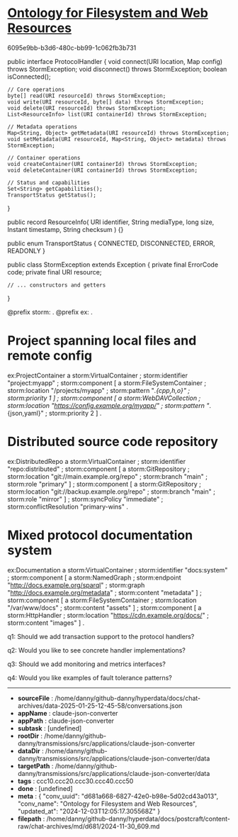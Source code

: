# [Ontology for Filesystem and Web Resources](https://claude.ai/chat/d681a668-6827-42e0-b98e-5d02cd43a013)

6095e9bb-b3d6-480c-bb99-1c062fb3b731

 

<antArtifact identifier="storm-handler-interfaces" type="application/vnd.ant.code" language="java" title="STORM Protocol Handler Interfaces">
public interface ProtocolHandler {
    void connect(URI location, Map<String, Object> config) throws StormException;
    void disconnect() throws StormException;
    boolean isConnected();
    
    // Core operations
    byte[] read(URI resourceId) throws StormException;
    void write(URI resourceId, byte[] data) throws StormException;
    void delete(URI resourceId) throws StormException;
    List<ResourceInfo> list(URI containerId) throws StormException;
    
    // Metadata operations
    Map<String, Object> getMetadata(URI resourceId) throws StormException;
    void setMetadata(URI resourceId, Map<String, Object> metadata) throws StormException;
    
    // Container operations
    void createContainer(URI containerId) throws StormException;
    void deleteContainer(URI containerId) throws StormException;
    
    // Status and capabilities
    Set<String> getCapabilities();
    TransportStatus getStatus();
}

public record ResourceInfo(
    URI identifier,
    String mediaType,
    long size,
    Instant timestamp,
    String checksum
) {}

public enum TransportStatus {
    CONNECTED,
    DISCONNECTED,
    ERROR,
    READONLY
}

public class StormException extends Exception {
    private final ErrorCode code;
    private final URI resource;
    
    // ... constructors and getters
}
</antArtifact>

<antArtifact identifier="storm-virtual-containers" type="application/vnd.ant.code" language="turtle" title="Virtual Container Examples">
@prefix storm: <http://purl.org/stuff/storm/> .
@prefix ex: <http://example.org/> .

# Project spanning local files and remote config
ex:ProjectContainer a storm:VirtualContainer ;
    storm:identifier "project:myapp" ;
    storm:component [
        a storm:FileSystemContainer ;
        storm:location "/projects/myapp" ;
        storm:pattern "*.{cpp,h,o}" ;
        storm:priority 1
    ] ;
    storm:component [
        a storm:WebDAVCollection ;
        storm:location "https://config.example.org/myapp/" ;
        storm:pattern "*.{json,yaml}" ;
        storm:priority 2
    ] .

# Distributed source code repository
ex:DistributedRepo a storm:VirtualContainer ;
    storm:identifier "repo:distributed" ;
    storm:component [
        a storm:GitRepository ;
        storm:location "git://main.example.org/repo" ;
        storm:branch "main" ;
        storm:role "primary"
    ] ;
    storm:component [
        a storm:GitRepository ;
        storm:location "git://backup.example.org/repo" ;
        storm:branch "main" ;
        storm:role "mirror"
    ] ;
    storm:syncPolicy "immediate" ;
    storm:conflictResolution "primary-wins" .

# Mixed protocol documentation system
ex:Documentation a storm:VirtualContainer ;
    storm:identifier "docs:system" ;
    storm:component [
        a storm:NamedGraph ;
        storm:endpoint "http://docs.example.org/sparql" ;
        storm:graph "http://docs.example.org/metadata" ;
        storm:content "metadata"
    ] ;
    storm:component [
        a storm:FileSystemContainer ;
        storm:location "/var/www/docs" ;
        storm:content "assets"
    ] ;
    storm:component [
        a storm:HttpHandler ;
        storm:location "https://cdn.example.org/docs/" ;
        storm:content "images"
    ] .
</antArtifact>

q1: Should we add transaction support to the protocol handlers?

q2: Would you like to see concrete handler implementations?

q3: Should we add monitoring and metrics interfaces?

q4: Would you like examples of fault tolerance patterns?

---

* **sourceFile** : /home/danny/github-danny/hyperdata/docs/chat-archives/data-2025-01-25-12-45-58/conversations.json
* **appName** : claude-json-converter
* **appPath** : claude-json-converter
* **subtask** : [undefined]
* **rootDir** : /home/danny/github-danny/transmissions/src/applications/claude-json-converter
* **dataDir** : /home/danny/github-danny/transmissions/src/applications/claude-json-converter/data
* **targetPath** : /home/danny/github-danny/transmissions/src/applications/claude-json-converter/data
* **tags** : ccc10.ccc20.ccc30.ccc40.ccc50
* **done** : [undefined]
* **meta** : {
  "conv_uuid": "d681a668-6827-42e0-b98e-5d02cd43a013",
  "conv_name": "Ontology for Filesystem and Web Resources",
  "updated_at": "2024-12-03T12:05:17.305568Z"
}
* **filepath** : /home/danny/github-danny/hyperdata/docs/postcraft/content-raw/chat-archives/md/d681/2024-11-30_609.md